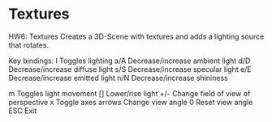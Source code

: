 # Textures
HW6: Textures
Creates a 3D-Scene with textures and adds a lighting source that rotates.

  Key bindings:
  l          Toggles lighting
  a/A        Decrease/increase ambient light
  d/D        Decrease/increase diffuse light
  s/S        Decrease/increase specular light
  e/E        Decrease/increase emitted light
  n/N        Decrease/increase shininess


  m          Toggles light movement
  []         Lower/rise light
  +/-        Change field of view of perspective
  x          Toggle axes
  arrows     Change view angle
  0          Reset view angle
  ESC        Exit
